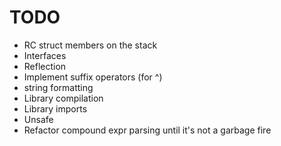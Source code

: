 # TODO

* RC struct members on the stack
* Interfaces
* Reflection
* Implement suffix operators (for ^)
* string formatting
* Library compilation
* Library imports
* Unsafe
* Refactor compound expr parsing until it's not a garbage fire
